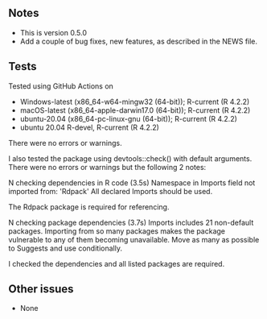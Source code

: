 ## Notes

- This is version 0.5.0
- Add a couple of bug fixes, new features, as described in the NEWS file.

## Tests

Tested using GitHub Actions on 

* Windows-latest (x86_64-w64-mingw32 (64-bit)); R-current (R 4.2.2)
* macOS-latest (x86_64-apple-darwin17.0 (64-bit)); R-current (R 4.2.2)
* ubuntu-20.04 (x86_64-pc-linux-gnu (64-bit)); R-current (R 4.2.2)
* ubuntu 20.04 R-devel, R-current (R 4.2.2)

There were no errors or warnings.


I also tested the package using devtools::check() with default arguments.
There were no errors or warnings but the following 2 notes:

N  checking dependencies in R code (3.5s) Namespace in Imports field not imported from: 'Rdpack'
     All declared Imports should be used.
     
The Rdpack package is required for referencing.

N  checking package dependencies (3.7s)
   Imports includes 21 non-default packages.
   Importing from so many packages makes the package vulnerable to any of
   them becoming unavailable.  Move as many as possible to Suggests and
   use conditionally.

I checked the dependencies and all listed packages are required.

## Other issues

- None
